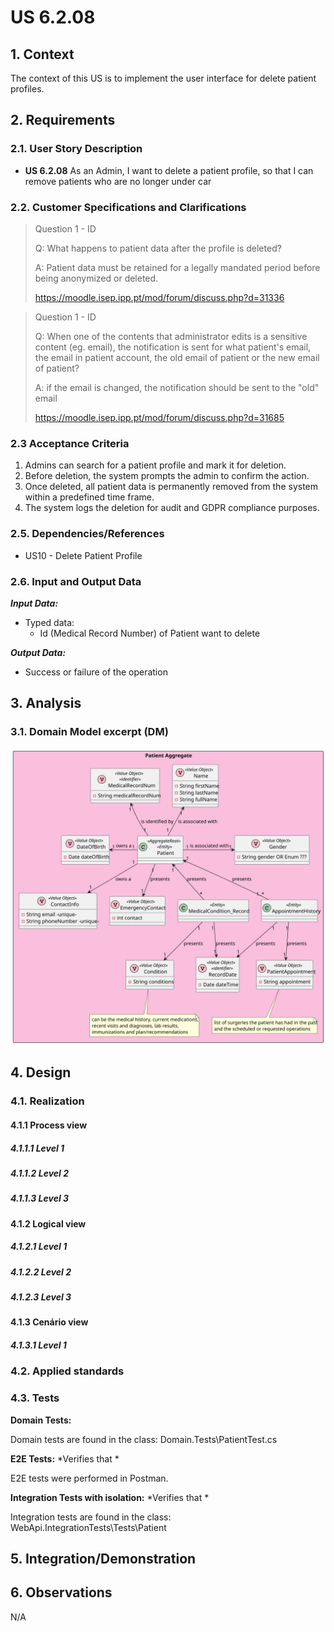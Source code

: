 # US 6.2.08

## 1. Context

The context of this US is to implement the user interface for delete patient profiles.

## 2. Requirements

### 2.1. User Story Description

- **US 6.2.08** As an Admin, I want to delete a patient profile, so that I can remove patients who are no longer under car


### 2.2. Customer Specifications and Clarifications

> Question 1 - ID
>
> Q: What happens to patient data after the profile is deleted?
> 
> A: Patient data must be retained for a legally mandated period before being anonymized or deleted.
> 
> https://moodle.isep.ipp.pt/mod/forum/discuss.php?d=31336

> Question 1 - ID
>
> Q: When one of the contents that administrator edits is a sensitive content (eg. email), the notification is sent for what patient's email, the email in patient account, the old email of patient or the new email of patient?
>
> A:  if the email is changed, the notification should be sent to the "old" email
>
> https://moodle.isep.ipp.pt/mod/forum/discuss.php?d=31685



### 2.3 Acceptance Criteria

1. Admins can search for a patient profile and mark it for deletion.
2. Before deletion, the system prompts the admin to confirm the action.
3. Once deleted, all patient data is permanently removed from the system within a predefined time frame.
4. The system logs the deletion for audit and GDPR compliance purposes.


### 2.5. Dependencies/References

* US10 - Delete Patient Profile

### 2.6. Input and Output Data

***Input Data:***
* Typed data:
  * Id (Medical Record Number) of Patient want to delete

***Output Data:***
* Success or failure of the operation


## 3. Analysis

### 3.1. Domain Model excerpt (DM)

![Patient_Aggregate.svg](Patient_Aggregate.svg)

## 4. Design

### 4.1. Realization

#### 4.1.1 Process view

##### 4.1.1.1 Level 1



##### 4.1.1.2  Level 2



##### 4.1.1.3  Level 3



#### 4.1.2 Logical view

##### 4.1.2.1 Level 1



##### 4.1.2.2  Level 2



##### 4.1.2.3  Level 3



#### 4.1.3 Cenário view

##### 4.1.3.1 Level 1



### 4.2. Applied standards


### 4.3. Tests

**Domain Tests:**

Domain tests are found in the class: Domain.Tests\PatientTest.cs

**E2E Tests:** *Verifies that *

E2E tests were performed in Postman.

**Integration Tests with isolation:** *Verifies that *

Integration tests are found in the class: WebApi.IntegrationTests\Tests\Patient

## 5. Integration/Demonstration



## 6. Observations

N/A